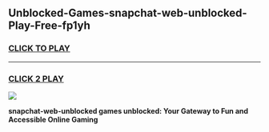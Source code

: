 
## Unblocked-Games-snapchat-web-unblocked-Play-Free-fp1yh
<h3>
<a href="https://premium76.site?title=snapchat-web-unblocked&ref=21A">CLICK TO PLAY</a></h3>
<hr>

<h3>
<a href="https://premium76.site?title=snapchat-web-unblocked&ref=21A">CLICK 2 PLAY</a>
  
</h3>

<a href="https://premium76.site?title=snapchat-web-unblocked&ref=21A"><img src="https://clearcache.store/games.png"></a>


**snapchat-web-unblocked games unblocked: Your Gateway to Fun and Accessible Online Gaming**

